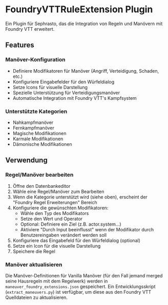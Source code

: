 # FoundryVTTRuleExtension Plugin

Ein Plugin für Sephrasto, das die Integration von Regeln und Manövern mit Foundry VTT erweitert.

## Features

### Manöver-Konfiguration
- Definiere Modifikatoren für Manöver (Angriff, Verteidigung, Schaden, etc.)
- Konfiguriere Eingabefelder für den Würfeldialog
- Setze Icons für visuelle Darstellung
- Spezielle Unterstützung für Verteidigungsmanöver
- Automatische Integration mit Foundry VTT's Kampfsystem

### Unterstützte Kategorien
- Nahkampfmanöver
- Fernkampfmanöver
- Magische Modifikationen
- Karmale Modifikationen
- Dämonische Modifikationen

## Verwendung

### Regel/Manöver bearbeiten
1. Öffne den Datenbankeditor
2. Wähle eine Regel/Manöver zum Bearbeiten
3. Wenn die Kategorie unterstützt wird (siehe oben), erscheint der "Foundry Regel Erweiterungen" Bereich
4. Konfiguriere die gewünschten Modifikatoren:
   - Wähle den Typ des Modifikators
   - Setze den Wert und Operator
   - Optional: Definiere ein Ziel (z.B. actor.system...)
   - Aktiviere "Durch Input beeinflusst" wenn der Modifikator durch Benutzereingaben verändert werden soll
5. Konfiguriere das Eingabefeld für den Würfeldialog (optional)
6. Setze ein Icon für die visuelle Darstellung
7. Speichere die Regel

### Manöver aktualisieren
Die Manöver-Definitionen für Vanilla Manöver (für den Fall jemand merged seine Hausregeln mit dem Regelwerk) werden in `maneuver_foundry_extensions.json` gespeichert. Ein Entwicklungsskript (`extract_maneuvers.py`) ist verfügbar, um diese aus den Foundry VTT Quelldateien zu aktualisieren.